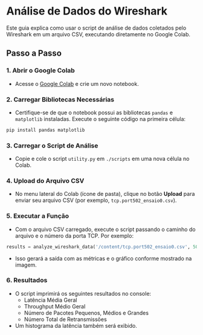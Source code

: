 # Análise de Dados do Wireshark

Este guia explica como usar o script de análise de dados coletados pelo Wireshark em um arquivo CSV, executando diretamente no Google Colab.

## Passo a Passo

### 1. **Abrir o Google Colab**
   - Acesse o [Google Colab](https://colab.research.google.com) e crie um novo notebook.

### 2. **Carregar Bibliotecas Necessárias**
   - Certifique-se de que o notebook possui as bibliotecas `pandas` e `matplotlib` instaladas. Execute o seguinte código na primeira célula:

   ```python
   pip install pandas matplotlib
   ```

### 3. **Carregar o Script de Análise**
   - Copie e cole o script `utility.py` em `./scripts` em uma nova célula no Colab.

### 4. **Upload do Arquivo CSV**
   - No menu lateral do Colab (ícone de pasta), clique no botão **Upload** para enviar seu arquivo CSV (por exemplo, `tcp.port502_ensaio0.csv`).

### 5. **Executar a Função**
   - Com o arquivo CSV carregado, execute o script passando o caminho do arquivo e o número da porta TCP. Por exemplo:

   ```python
   results = analyze_wireshark_data('/content/tcp.port502_ensaio0.csv', 502)
   ```

   - Isso gerará a saída com as métricas e o gráfico conforme mostrado na imagem.

### 6. **Resultados**
   - O script imprimirá os seguintes resultados no console:
     - Latência Média Geral
     - Throughput Médio Geral
     - Número de Pacotes Pequenos, Médios e Grandes
     - Número Total de Retransmissões
   - Um histograma da latência também será exibido.
